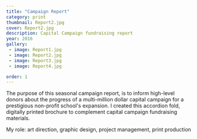 ```yaml
---
title: "Campaign Report"
category: print
thumbnail: Report2.jpg
cover: Report2.jpg
description: Capital Campaign fundraising report
year: 2016
gallery:
 - image: Report1.jpg
 - image: Report2.jpg
 - image: Report3.jpg
 - image: Report4.jpg

order: 1
---
```

The purpose of this seasonal campaign report, is to inform high-level donors about the progress of a multi-million dollar capital campaign for a prestigious non-profit school's expansion. I created this accordion fold, digitally printed brochure to complement capital campaign fundraising materials. 

My role: art direction, graphic design, project management, print production
